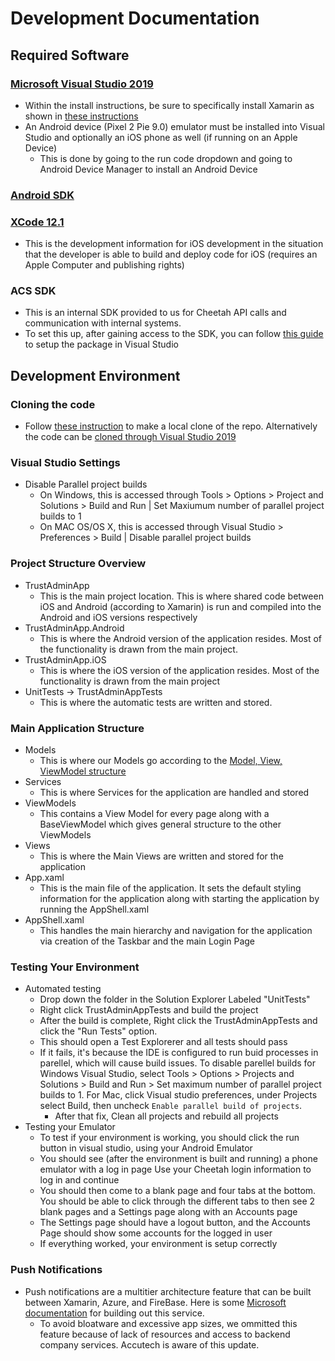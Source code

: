 # Development Documentation
## Required Software
### [Microsoft Visual Studio 2019](https://visualstudio.microsoft.com/downloads/)
- Within the install instructions, be sure to specifically install Xamarin as shown in [these instructions](https://docs.microsoft.com/en-us/xamarin/get-started/installation/windows)
- An Android device (Pixel 2 Pie 9.0) emulator must be installed into Visual Studio and optionally an iOS phone as well (if running on an Apple Device)
	- This is done by going to the run code dropdown and going to Android Device Manager to install an Android Device
### [Android SDK](https://developer.android.com/studio)
### [XCode 12.1](https://developer.apple.com/xcode/)
 - This is the development information for iOS development in the situation that the developer is able to build and deploy code for iOS (requires an Apple Computer and publishing rights)
### ACS SDK
- This is an internal SDK provided to us for Cheetah API calls and communication with internal systems.
- To set this up, after gaining access to the SDK, you can follow [this guide](https://docs.microsoft.com/en-us/nuget/quickstart/install-and-use-a-package-in-visual-studio) to setup the package in Visual Studio
## Development Environment
### Cloning the code
- Follow [these instruction](https://support.atlassian.com/bitbucket-cloud/docs/clone-a-repository/) to make a local clone of the repo. Alternatively the code can be [cloned through Visual Studio 2019](https://docs.microsoft.com/en-us/visualstudio/get-started/tutorial-open-project-from-repo?view=vs-2019)
### Visual Studio Settings
- Disable Parallel project builds
	- On Windows, this is accessed through Tools > Options > Project and Solutions > Build and Run | Set Maxiumum number of parallel project builds to 1
	- On MAC OS/OS X, this is accessed through Visual Studio > Preferences > Build | Disable parallel project builds
### Project Structure Overview
 - TrustAdminApp
	 - This is the main project location. This is where shared code between iOS and Android (according to Xamarin) is run and compiled into the Android and iOS versions respectively 
- TrustAdminApp.Android
	 - This is where the Android version of the application resides. Most of the functionality is drawn from the main project.
- TrustAdminApp.iOS
	 - This is where the iOS version of the application resides. Most of the functionality is drawn from the main project
- UnitTests -> TrustAdminAppTests
	- This is where the automatic tests are written and stored.
### Main Application Structure
- Models
	- This is where our Models go according to the [Model, View, ViewModel structure](https://en.wikipedia.org/wiki/Model%E2%80%93view%E2%80%93viewmodel)
- Services
	- This is where Services for the application are handled and stored
- ViewModels
	- This contains a View Model for every page along with a BaseViewModel which gives general structure to the other ViewModels
- Views
	- This is where the Main Views are written and stored for the application
- App.xaml
	- This is the main file of the application. It sets the default styling information for the application along with starting the application by running the AppShell.xaml
- AppShell.xaml
	- This handles the main hierarchy and navigation for the application via creation of the Taskbar and the main Login Page
### Testing Your Environment
- Automated testing
	- Drop down the folder in the Solution Explorer Labeled "UnitTests"
	- Right click TrustAdminAppTests and build the project
	- After the build is complete, Right click the TrustAdminAppTests and click the "Run Tests" option.
	- This should open a Test Explorerer and all tests should pass
	- If it fails, it's because the IDE is configured to run buid processes in parellel, which will cause build issues. To disable parellel builds for Windows Visual Studio, select Tools > Options > Projects and Solutions > Build and Run > Set maximum number of parallel project builds to 1. For Mac, click Visual studio preferences, under Projects select Build, then uncheck `Enable parallel build of projects`.
		- After that fix, Clean all projects and rebuild all projects
- Testing your Emulator
	- To test if your environment is working, you should click the run button in visual studio, using your Android Emulator
	- You should see (after the environment is built and running) a phone emulator with a log in page Use your Cheetah login information to log in and continue
	-  You should then come to a blank page and four tabs at the bottom. You should be able to click through the different tabs to then see 2 blank pages and a Settings page along with an Accounts page
	- The Settings page should have a logout button, and the Accounts Page should show some accounts for the logged in user
	- If everything worked, your environment is setup correctly

### Push Notifications
- Push notifications are a multitier architecture feature that can be built between Xamarin, Azure, and FireBase. Here is some [Microsoft documentation](https://docs.microsoft.com/en-us/azure/developer/mobile-apps/notification-hubs-backend-service-xamarin-forms) for building out this service. 
	- To avoid bloatware and excessive app sizes, we ommitted this feature because of lack of resources and access to backend company services. Accutech is aware of this update. 
